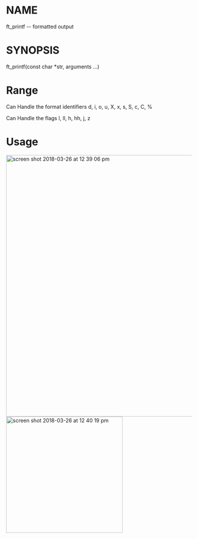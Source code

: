 # NAME

  ft_printf -- formatted output
 
# SYNOPSIS

  ft_printf(const char *str, arguments ...)

# Range
Can Handle the format identifiers
  d, i, o, u, X, x, s, S, c, C, %

Can Handle the flags
  l, ll, h, hh, j, z
 
# Usage
<img width="711" alt="screen shot 2018-03-26 at 12 39 06 pm" src="https://user-images.githubusercontent.com/34046690/37928848-16d51fc8-30f3-11e8-8ec6-3b699d5968d4.png">

<img width="316" alt="screen shot 2018-03-26 at 12 40 19 pm" src="https://user-images.githubusercontent.com/34046690/37928849-1854d3fc-30f3-11e8-95c6-5612b80be33b.png">
